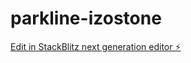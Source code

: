 # parkline-izostone

[Edit in StackBlitz next generation editor ⚡️](https://stackblitz.com/~/github.com/kulasklan/parkline-izostone)